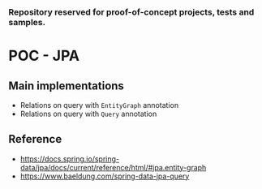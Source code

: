 ### Repository reserved for proof-of-concept projects, tests and samples.

# POC - JPA

## Main implementations

- Relations on query with `EntityGraph` annotation
- Relations on query with `Query` annotation

## Reference

- https://docs.spring.io/spring-data/jpa/docs/current/reference/html/#jpa.entity-graph
- https://www.baeldung.com/spring-data-jpa-query
